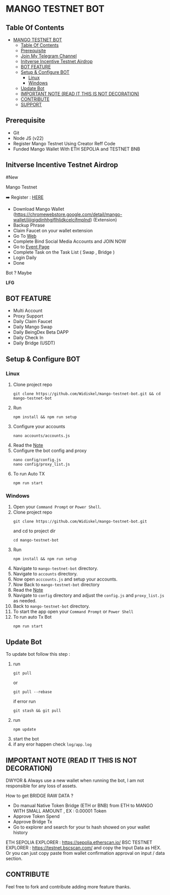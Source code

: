 # MANGO TESTNET BOT

## Table Of Contents
- [MANGO TESTNET BOT](#mango-testnet-bot)
  - [Table Of Contents](#table-of-contents)
  - [Prerequisite](#prerequisite)
  - [Join My Telegram Channel](#join-my-telegram-channel)
  - [Initverse Incentive Testnet Airdrop](#initverse-incentive-testnet-airdrop)
  - [BOT FEATURE](#bot-feature)
  - [Setup \& Configure BOT](#setup--configure-bot)
    - [Linux](#linux)
    - [Windows](#windows)
  - [Update Bot](#update-bot)
  - [IMPORTANT NOTE (READ IT THIS IS NOT DECORATION)](#important-note-read-it-this-is-not-decoration)
  - [CONTRIBUTE](#contribute)
  - [SUPPORT](#support)

## Prerequisite
- Git
- Node JS (v22)
- Register Mango Testnet Using Creator Reff Code
- Funded Mango Wallet With ETH SEPOLIA and TESTNET BNB

                      
## Initverse Incentive Testnet Airdrop
#New

Mango Testnet 

➡️ Register : [HERE](https://task.testnet.mangonetwork.io/?invite=zqMGvJ)
- Download Mango Wallet (https://chromewebstore.google.com/detail/mango-wallet/jiiigigdinhhgjflhljdkcelcjfmplnd) (Extension)
- Backup Phrase
- Claim Faucet on your wallet extension
- Go To [Web](https://task.testnet.mangonetwork.io/?invite=zqMGvJ) 
- Complete Bind Social Media Accounts and JOIN NOW
- Go to [Event Page](https://task.testnet.mangonetwork.io/events)
- Complete Task on the Task List ( Swap , Bridge )
- Login Daily
- Done

Bot ? Maybe

**LFG**

## BOT FEATURE
- Multi Account 
- Proxy Support
- Daily Claim Faucet
- Daily Mango Swap 
- Daily BeingDex Beta DAPP
- Daily Check In
- Daily Bridge (USDT)

## Setup & Configure BOT

### Linux
1. Clone project repo
   ```
   git clone https://github.com/Widiskel/mango-testnet-bot.git && cd mango-testnet-bot
   ```
2. Run
   ```
   npm install && npm run setup
   ```
3. Configure your accounts
   ```
   nano accounts/accounts.js
   ```
4. Read the [Note](#important-note-read-it-this-is-not-decoration)
5. Configure the bot config and proxy
    ```
   nano config/config.js
   nano config/proxy_list.js
    ```
6. To run Auto TX
   ```
   npm run start
   ```
   
### Windows
1. Open your `Command Prompt` or `Power Shell`.
2. Clone project repo
   ```
   git clone https://github.com/Widiskel/mango-testnet-bot.git
   ```
   and cd to project dir
   ```
   cd mango-testnet-bot
   ```
3. Run 
   ```
   npm install && npm run setup
   ```
5. Navigate to `mango-testnet-bot` directory. 
6. Navigate to `accounts` directory.
7. Now open `acccounts.js` and setup your accounts. 
8. Now Back to `mango-testnet-bot` directory
9. Read the [Note](#important-note-read-it-this-is-not-decoration)
10. Navigate to `config` directory and adjust the `config.js` and `proxy_list.js` as needed.
11. Back to `mango-testnet-bot` directory.
12. To start the app open your `Command Prompt` or `Power Shell`
13. To run auto Tx Bot
    ```
    npm run start
    ```

## Update Bot

To update bot follow this step :
1. run
   ```
   git pull
   ```
   or
   ```
   git pull --rebase
   ```
   if error run
   ```
   git stash && git pull
   ```
2. run
   ```
   npm update
   ```
3. start the bot
4. if any eror happen check `log/app.log`


## IMPORTANT NOTE (READ IT THIS IS NOT DECORATION)
DWYOR & Always use a new wallet when running the bot, I am not responsible for any loss of assets.

How to get BRIDGE RAW DATA ? 

- Do manual Native Token Bridge (ETH or BNB) from ETH to MANGO WITH SMALL AMOUNT , EX : 0.00001 Token
- Approve Token Spend
- Approve Bridge Tx
- Go to explorer and search for your tx hash showed on your wallet history

ETH SEPOLIA EXPLORER : https://sepolia.etherscan.io/
BSC TESTNET EXPLORER : https://testnet.bscscan.com/
and copy the Input Data as HEX. Or you can just copy paste from wallet confirmation approval on input / data section.

## CONTRIBUTE

Feel free to fork and contribute adding more feature thanks.

